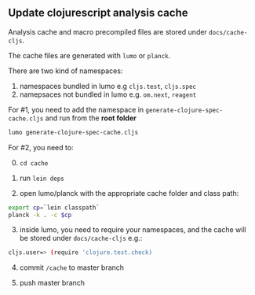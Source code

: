 ## Update clojurescript analysis cache

Analysis cache and macro precompiled files are stored under `docs/cache-cljs`.

The cache files are generated with `lumo` or `planck`.

There are two kind of namespaces:

1. namespaces bundled in lumo e.g `cljs.test`, `cljs.spec`
2. namepsaces not bundled in lumo e.g. `om.next`, `reagent`

For #1, you need to add the namespace in `generate-clojure-spec-cache.cljs` and run from the **root folder**

```bash
lumo generate-clojure-spec-cache.cljs

```

For #2, you need to:

0. `cd cache`

1. run `lein deps`

2. open lumo/planck with the appropriate cache folder and class path:

```bash
export cp=`lein classpath`
planck -k . -c $cp
```

3. inside lumo, you need to require your namespaces, and the cache will be stored under `docs/cache-cljs` e.g.:

```bash
cljs.user=> (require 'clojure.test.check)
```

4. commit `/cache` to master branch

5. push master branch
